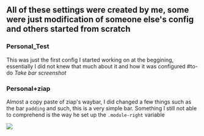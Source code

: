 ## All of these settings were created by me, some were just modification of someone else's config and others started from scratch

### Personal_Test
This was just the first config I started working on at the beggining, essentially I did not knew that much about it and how it was configured #to-do *Take bar screenshot*

### Personal+ziap
Almost a copy paste of ziap's waybar, I did changed a few things such as the bar `padding` and such, this is a very simple bar. Something I still not able to comprehend is the way he set up the `.module-right` variable

![](/dots/configs/waybar_l/img/Personal_ziap.png)
